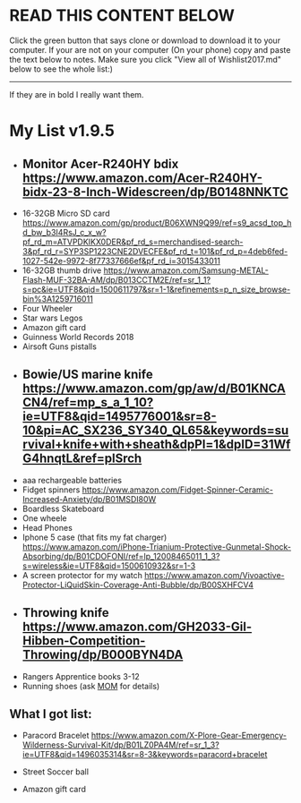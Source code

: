 <h1>READ THIS CONTENT BELOW</h1>                                                                                                          
Click the green button that says clone or download to download it to your computer.
If your are not on your computer (On your phone) copy and paste the text below to notes.
Make sure you click "View all of Wishlist2017.md" below to see the whole list:)
<hr />
If they are in bold I really want them.
<h1>My List v1.9.5</h1>

* ##  Monitor Acer-R240HY bdix https://www.amazon.com/Acer-R240HY-bidx-23-8-Inch-Widescreen/dp/B0148NNKTC
* 16-32GB Micro SD card https://www.amazon.com/gp/product/B06XWN9Q99/ref=s9_acsd_top_hd_bw_b3I4RsJ_c_x_w?pf_rd_m=ATVPDKIKX0DER&pf_rd_s=merchandised-search-3&pf_rd_r=SYP3SP1223CNE2DVECFE&pf_rd_t=101&pf_rd_p=4deb6fed-1027-542e-9972-8f77337666ef&pf_rd_i=3015433011
* 16-32GB thumb drive https://www.amazon.com/Samsung-METAL-Flash-MUF-32BA-AM/dp/B013CCTM2E/ref=sr_1_1?s=pc&ie=UTF8&qid=1500611797&sr=1-1&refinements=p_n_size_browse-bin%3A1259716011
* Four Wheeler
* Star wars Legos
* Amazon gift card
* Guinness World Records 2018
* Airsoft Guns pistalls
* ##  Bowie/US marine knife https://www.amazon.com/gp/aw/d/B01KNCACN4/ref=mp_s_a_1_10?ie=UTF8&qid=1495776001&sr=8-10&pi=AC_SX236_SY340_QL65&keywords=survival+knife+with+sheath&dpPl=1&dpID=31WfG4hnqtL&ref=plSrch
* aaa rechargeable batteries
* Fidget spinners https://www.amazon.com/Fidget-Spinner-Ceramic-Increased-Anxiety/dp/B01MSDI80W
* Boardless Skateboard
* One wheele
* Head Phones
* Iphone 5 case (that fits my fat charger) https://www.amazon.com/iPhone-Trianium-Protective-Gunmetal-Shock-Absorbing/dp/B01CDOFONI/ref=lp_12008465011_1_3?s=wireless&ie=UTF8&qid=1500610932&sr=1-3
* A screen protector for my watch https://www.amazon.com/Vivoactive-Protector-LiQuidSkin-Coverage-Anti-Bubble/dp/B00SXHFCV4
* ## Throwing knife https://www.amazon.com/GH2033-Gil-Hibben-Competition-Throwing/dp/B000BYN4DA
* Rangers Apprentice books 3-12
* Running shoes (ask <u>MOM</u> for details)

<h2> What I got list:</h2>

* Paracord Bracelet https://www.amazon.com/X-Plore-Gear-Emergency-Wilderness-Survival-Kit/dp/B01LZ0PA4M/ref=sr_1_3?ie=UTF8&qid=1496035314&sr=8-3&keywords=paracord+bracelet

* Street Soccer ball
* Amazon gift card
